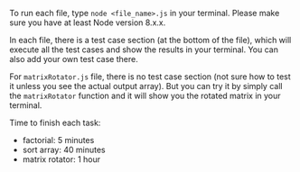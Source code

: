 To run each file, type `node <file_name>.js` in your terminal. Please make sure you have at least Node version 8.x.x.

In each file, there is a test case section (at the bottom of the file), which will execute all the test cases and show the results in your terminal. You can also add your own test case there.

For `matrixRotator.js` file, there is no test case section (not sure how to test it unless you see the actual output array). But you can try it by simply call the `matrixRotator` function and it will show you the rotated matrix in your terminal.

Time to finish each task:

- factorial: 5 minutes
- sort array: 40 minutes
- matrix rotator: 1 hour
